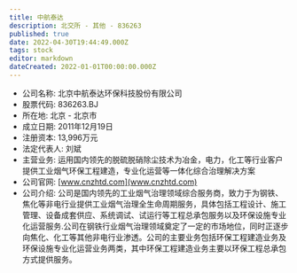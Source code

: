 ```yaml
---
title: 中航泰达
description: 北交所 - 其他 - 836263
published: true
date: 2022-04-30T19:44:49.000Z
tags: stock
editor: markdown
dateCreated: 2022-01-01T00:00:00.000Z
---
```


- 公司名称: 北京中航泰达环保科技股份有限公司
- 股票代码: 836263.BJ
- 所在地: 北京 - 北京市
- 成立日期: 2011年12月19日
- 注册资本: 13,996万元
- 法定代表人: 刘斌
- 主营业务: 运用国内领先的脱硫脱硝除尘技术为冶金，电力，化工等行业客户提供工业烟气环保工程建造，专业化运营等一体化综合治理解决方案
- 公司官网: [www.cnzhtd.com](www.cnzhtd.com)
- 公司介绍: 公司是国内领先的工业烟气治理领域综合服务商，致力于为钢铁、焦化等非电行业提供工业烟气治理全生命周期服务，具体包括工程设计、施工管理、设备成套供应、系统调试、试运行等工程总承包服务以及环保设施专业化运营服务.公司在钢铁行业烟气治理领域奠定了一定的市场地位，同时正逐步向焦化、化工等其他非电行业渗透。公司的主要业务包括环保工程建造业务及环保设施专业化运营业务两类，其中环保工程建造业务主要以环保工程总承包方式提供服务。


